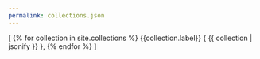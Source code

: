 ```yaml
---
permalink: collections.json
---
```

[
{% for collection in site.collections %}
{{collection.label}}
{
{{ collection | jsonify }}
},
{% endfor %}
]


